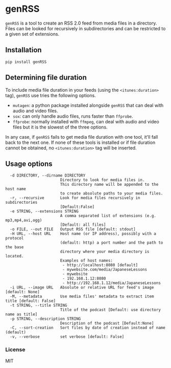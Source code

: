 # genRSS

`genRSS` is a tool to create an RSS 2.0 feed from media files in a directory.
Files can be looked for recursively in subdirectories and can be restricted to a
given set of extensions.

## Installation

    pip install genRSS

## Determining file duration

To include media file duration in your feeds (using the `<itunes:duration>` tag),
`genRSS` use tries the following options.

- `mutagen`: a python package installed alongside `genRSS` that can deal with
audio and video files.
- `sox`: can only handle audio files, runs faster than `ffprobe`.
- `ffprobe`: normally installed with `ffmpeg`, can deal with audio and video files
but it is the slowest of the three options.

In any case, if `genRSS` fails to get media file duration with one tool, it'll
fall back to the next one. If none of these tools is installed or if file duration
cannot be obtained, no `<itunes:duration>` tag will be inserted.


## Usage options

```
  -d DIRECTORY, --dirname DIRECTORY
                        Directory to look for media files in.
                        This directory name will be appended to the host name
                        to create absolute paths to your media files.
  -r, --recursive       Look for media files recursively in subdirectories
                        [Default:False]
  -e STRING, --extensions STRING
                        A comma separated list of extensions (e.g. mp3,mp4,avi,ogg)
                        [Default: all files]
  -o FILE, --out FILE   Output RSS file [default: stdout]
  -H URL, --host URL    Host name (or IP address), possibly with a protocol
                        (default: http) a port number and the path to the base
                        directory where your media directory is located.
                        Examples of host names:
                         - http://localhost:8080 [default]
                         - mywebsite.com/media/JapaneseLessons
                         - mywebsite
                         - 192.168.1.12:8080
                         - http://192.168.1.12/media/JapaneseLessons
  -i URL, --image URL   Absolute or relative URL for feed's image [default: None]
  -M, --metadata        Use media files' metadata to extract item title [default: False]
  -t STRING, --title STRING
                        Title of the podcast [Default: use directory name as title]
  -p STRING, --description STRING
                        Description of the podcast [Default:None]
  -C, --sort-creation   Sort files by date of creation instead of name (default)
  -v, --verbose         set verbose [default: False]
```


### License
MIT